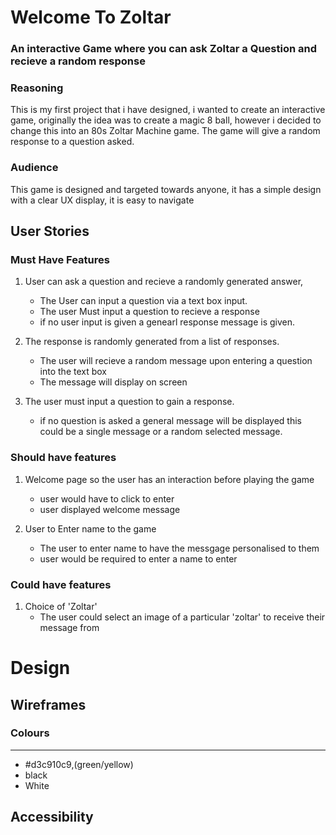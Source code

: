 #  Welcome To Zoltar
### An interactive Game where you can ask Zoltar a Question and recieve a random response

### Reasoning
This is my first project that i have designed, i wanted to create an interactive game, originally the idea was to create a magic 8 ball, however i decided to change this into an 80s Zoltar Machine game. 
The game will give a random response to a question asked.

### Audience 
This game is designed and targeted towards anyone, it has a simple design with a clear UX display, it is easy to navigate

## User Stories

### Must Have Features

1. User can ask a question and recieve a randomly generated answer,
   - The User can input a question via a text box input.
   - The user Must input a question to recieve a response
   - if no user input is given a genearl response message is given.

2. The response is randomly generated from a list of responses.
    - The user will recieve a random message upon entering a question into the text box
    - The message will display on screen

3. The user must input a question to gain a response.
    - if no question is asked a general message will be displayed this could be a single message or a random selected message.

### Should have features
   
 1. Welcome page so the user has an interaction before playing the game
    - user would have to click to enter 
    - user displayed welcome message

2. User to Enter name to the game
    - The user to enter name to have the messgage personalised to them
    - user would be required to enter a name to enter

### Could have features

1. Choice of 'Zoltar'
    - The user could select an image of a particular 'zoltar' to receive their message from


# Design
## Wireframes

### Colours
---
 - #d3c910c9,(green/yellow) 
 - black
 - White



## Accessibility

###
    
   






  



